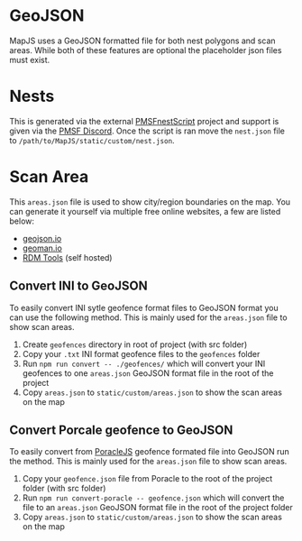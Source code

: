 # GeoJSON

MapJS uses a GeoJSON formatted file for both nest polygons and scan areas. While both
of these features are optional the placeholder json files must exist.

# Nests

This is generated via the external [PMSFnestScript] project and support is
given via the [PMSF Discord](). Once the script is ran move the `nest.json`
file to `/path/to/MapJS/static/custom/nest.json`.

# Scan Area

This `areas.json` file is used to show city/region boundaries on the map. You can
generate it yourself via multiple free online websites, a few are listed below:

- [geojson.io](https://geojson.io/)
- [geoman.io](https://geoman.io/geojson-editor)
- [RDM Tools](https://github.com/PickleRickVE/RealDeviceMap-tools) (self hosted)

## Convert INI to GeoJSON

To easily convert INI sytle geofence format files to GeoJSON format you can use the
following method. This is mainly used for the `areas.json` file to show scan areas.

1. Create `geofences` directory in root of project (with src folder)
1. Copy your `.txt` INI format geofence files to the `geofences` folder
1. Run `npm run convert -- ./geofences/` which will convert your INI geofences to one `areas.json` GeoJSON format file in the root of the project
1. Copy `areas.json` to `static/custom/areas.json` to show the scan areas on the map

## Convert Porcale geofence to GeoJSON

To easily convert from [PoracleJS] geofence formated file into GeoJSON run the method.
This is mainly used for the `areas.json` file to show scan areas.

1. Copy your `geofence.json` file from Poracle to the root of the project folder (with src folder)
1. Run `npm run convert-poracle -- geofence.json` which will convert the file to an `areas.json` GeoJSON format file in the root of the project folder
1. Copy `areas.json` to `static/custom/areas.json` to show the scan areas on the map


[PMSF Discord]: https://discord.gg/yGujp8D
[PMSFnestScript]: https://github.com/M4d40/PMSFnestScript
[PoracleJS]: https://github.com/KartulUdus/PoracleJS
